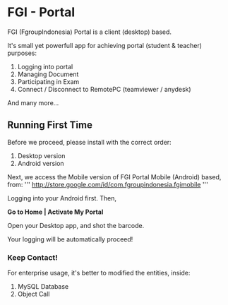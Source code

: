 # FGI - Portal

FGI (FgroupIndonesia) Portal is a client (desktop) based.

It's small yet powerfull app for achieving portal (student & teacher) purposes:

1. Logging into portal
2. Managing Document
3. Participating in Exam
4. Connect / Disconnect to RemotePC (teamviewer / anydesk)

And many more...


## Running First Time

Before we proceed, please install with the correct order:

1. Desktop version
2. Android version

Next, we access the Mobile version of FGI Portal Mobile (Android) based, from:
'''
http://store.google.com/id/com.fgroupindonesia.fgimobile
'''

Logging into your Android first. Then,

**Go to Home | Activate My Portal**

Open your Desktop app, and shot the barcode.

Your logging will be automatically proceed!


### Keep Contact! 

For enterprise usage, it's better to modified the entities, inside: 

1) MySQL Database
2) Object Call

 